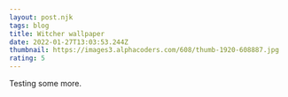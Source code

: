```yaml
---
layout: post.njk
tags: blog
title: Witcher wallpaper
date: 2022-01-27T13:03:53.244Z
thumbnail: https://images3.alphacoders.com/608/thumb-1920-608887.jpg
rating: 5
---
```

Testing some more.